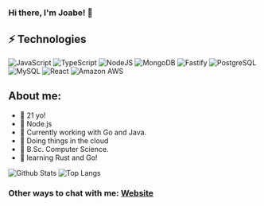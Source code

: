 ### Hi there, I'm Joabe! 👋

## ⚡ Technologies
![JavaScript](https://img.shields.io/badge/javascript-%23323330.svg?style=for-the-badge&logo=javascript&logoColor=%23F7DF1E)
![TypeScript](https://shields.io/badge/TypeScript-3178C6?logo=TypeScript&logoColor=FFF&style=for-the-badge)
![NodeJS](https://img.shields.io/badge/node.js-6DA55F?style=for-the-badge&logo=node.js&logoColor=white)
![MongoDB](https://img.shields.io/badge/-MongoDB-black?style=flat-square&logo=mongodb)
![Fastify](https://img.shields.io/badge/fastify-%23000000.svg?style=flat-square&logo=fastify&logoColor=white)
![PostgreSQL](https://img.shields.io/badge/-PostgreSQL-336791?style=for-the-badge&logo=postgresql)
![MySQL](https://img.shields.io/badge/-MySQL-black?style=for-the-badge&logo=mysql)
![React](https://img.shields.io/badge/react-%2320232a.svg?style=for-the-badge&logo=react&logoColor=%2361DAFB)
![Amazon AWS](https://img.shields.io/badge/Amazon%20AWS-232F3E?style=for-the-badge&logo=amazon-aws)

## About me:
- 🎂 21 yo!
- 💖 Node.js 
- 🌱 Currently working with Go and Java.
- 👀 Doing things in the cloud
- 👾 B.Sc. Computer Science.
- 🦀 learning Rust and Go!

![Github Stats](https://github-readme-stats-git-masterrstaa-rickstaa.vercel.app/api?username=Joabesv&&show_icons=true&theme=dark)
![Top Langs](https://github-readme-stats-git-masterrstaa-rickstaa.vercel.app/api/top-langs/?username=Joabesv&hide=TeX&layout=compact)


### Other ways to chat with me: [Website](https://joabesv.vercel.app/)
